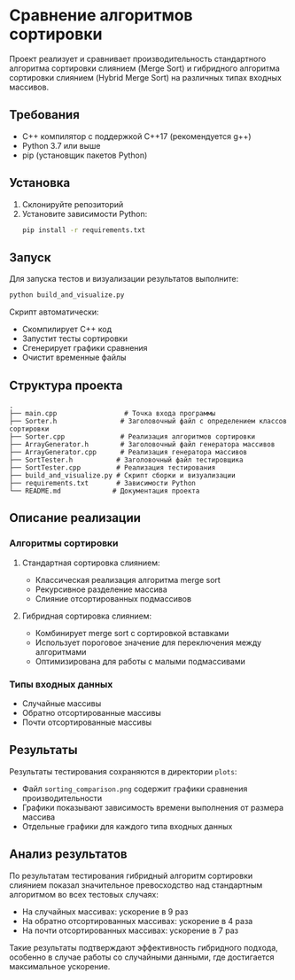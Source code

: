# Сравнение алгоритмов сортировки

Проект реализует и сравнивает производительность стандартного алгоритма сортировки слиянием (Merge Sort) и гибридного алгоритма сортировки слиянием (Hybrid Merge Sort) на различных типах входных массивов.

## Требования

* C++ компилятор с поддержкой C++17 (рекомендуется g++)
* Python 3.7 или выше
* pip (установщик пакетов Python)

## Установка

1. Склонируйте репозиторий
2. Установите зависимости Python:
   ```bash
   pip install -r requirements.txt
   ```

## Запуск

Для запуска тестов и визуализации результатов выполните:
```bash
python build_and_visualize.py
```

Скрипт автоматически:
- Скомпилирует C++ код
- Запустит тесты сортировки
- Сгенерирует графики сравнения
- Очистит временные файлы

## Структура проекта

```
.
├── main.cpp                 # Точка входа программы
├── Sorter.h                # Заголовочный файл с определением классов сортировки
├── Sorter.cpp              # Реализация алгоритмов сортировки
├── ArrayGenerator.h        # Заголовочный файл генератора массивов
├── ArrayGenerator.cpp      # Реализация генератора массивов
├── SortTester.h           # Заголовочный файл тестировщика
├── SortTester.cpp         # Реализация тестирования
├── build_and_visualize.py # Скрипт сборки и визуализации
├── requirements.txt       # Зависимости Python
└── README.md             # Документация проекта
```

## Описание реализации

### Алгоритмы сортировки

1. Стандартная сортировка слиянием:
   * Классическая реализация алгоритма merge sort
   * Рекурсивное разделение массива
   * Слияние отсортированных подмассивов

2. Гибридная сортировка слиянием:
   * Комбинирует merge sort с сортировкой вставками
   * Использует пороговое значение для переключения между алгоритмами
   * Оптимизирована для работы с малыми подмассивами

### Типы входных данных

* Случайные массивы
* Обратно отсортированные массивы
* Почти отсортированные массивы

## Результаты

Результаты тестирования сохраняются в директории `plots`:
* Файл `sorting_comparison.png` содержит графики сравнения производительности
* Графики показывают зависимость времени выполнения от размера массива
* Отдельные графики для каждого типа входных данных

## Анализ результатов

По результатам тестирования гибридный алгоритм сортировки слиянием показал значительное превосходство над стандартным алгоритмом во всех тестовых случаях:

* На случайных массивах: ускорение в 9 раз
* На обратно отсортированных массивах: ускорение в 4 раза
* На почти отсортированных массивах: ускорение в 7 раз

Такие результаты подтверждают эффективность гибридного подхода, особенно в случае работы со случайными данными, где достигается максимальное ускорение.



